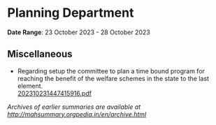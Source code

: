 # Planning Department

**Date Range**: 23 October 2023 - 28 October 2023


## Miscellaneous
- Regarding setup the committee to plan a time bound program for reaching the benefit of the welfare schemes in the state to the last element.\
  [202310231447415916.pdf](https://gr.maharashtra.gov.in/Site/Upload/Government%20Resolutions/English/202310231447415916.pdf)


*Archives of earlier summaries are available at http://mahsummary.orgpedia.in/en/archive.html*